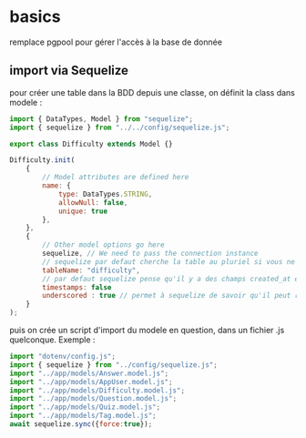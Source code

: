 # basics

remplace pgpool pour gérer l'accès à la base de donnée

## import via Sequelize

pour créer une table dans la BDD depuis une classe, on définit la class dans modele :

```js
import { DataTypes, Model } from "sequelize";
import { sequelize } from "../../config/sequelize.js";

export class Difficulty extends Model {}

Difficulty.init(
    {
        // Model attributes are defined here
        name: {
            type: DataTypes.STRING,
            allowNull: false,
            unique: true
        },
    },
    {
        // Other model options go here
        sequelize, // We need to pass the connection instance
        // sequelize par defaut cherche la table au pluriel si vous ne suivez pas la convention il faut préciser le nom de table
        tableName: "difficulty",
        // par defaut sequelize pense qu'il y a des champs created_at et updated_at dans toute les tables, ce code permet d'annuler ce comportement
        timestamps: false
        underscored : true // permet à sequelize de savoir qu'il peut remplacer le pascal case par un underscore : is_correct = IsCorrect
    }
);
```

puis on crée un script d'import du modele en question, dans un fichier .js quelconque.
Exemple :

```js
import "dotenv/config.js";
import { sequelize } from "../config/sequelize.js";
import "../app/models/Answer.model.js";
import "../app/models/AppUser.model.js";
import "../app/models/Difficulty.model.js";
import "../app/models/Question.model.js";
import "../app/models/Quiz.model.js"; 
import "../app/models/Tag.model.js";
await sequelize.sync({force:true});
```

